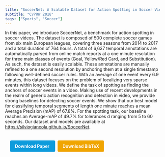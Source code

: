 ```yaml
---
title: "SoccerNet: A Scalable Dataset for Action Spotting in Soccer Videos"
subtitle: "CVPRW 2018"
tags: ["Sports", "Soccer"]
---
```


In this paper, we introduce SoccerNet, a benchmark for action spotting in soccer videos. The dataset is composed of 500 complete soccer games from six main European leagues, covering three seasons from 2014 to 2017 and a total duration of 764 hours. A total of 6,637 temporal annotations are automatically parsed from online match reports at a one minute resolution for three main classes of events (Goal, Yellow/Red Card, and Substitution). As such, the dataset is easily scalable. These annotations are manually refined to a one second resolution by anchoring them at a single timestamp following well-defined soccer rules. With an average of one event every 6.9 minutes, this dataset focuses on the problem of localizing very sparse events within long videos. We define the task of spotting as finding the anchors of soccer events in a video. Making use of recent developments in the realm of generic action recognition and detection in video, we provide strong baselines for detecting soccer events. We show that our best model for classifying temporal segments of length one minute reaches a mean Average Precision (mAP) of 67.8%. For the spotting task, our baseline reaches an Average-mAP of 49.7% for tolerances d ranging from 5 to 60 seconds. Our dataset and models are available at https://silviogiancola.github.io/SoccerNet.


<div style="margin-top: 1rem; padding: 1rem; display: inline-block;">

  <a href="https://doi.org/10.1109/cvprw.2018.00223" target="_blank" style="background-color: #0d9bdc; color: white; padding: 10px 16px; margin-right: 8px; text-decoration: none; border-radius: 4px; font-weight: bold;">
    Download Paper
  </a>

  <a href="../bib/soccernet-a-scalable-dataset-for-action-spotting-in-soccer-videos.bib" download style="background-color: #f0a500; color: white; padding: 10px 16px; text-decoration: none; border-radius: 4px; font-weight: bold;">
    Download BibTeX
  </a>

</div>
